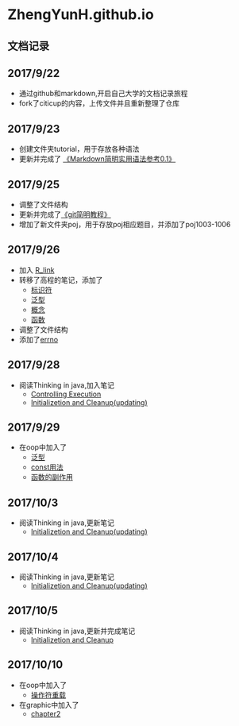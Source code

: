 # ZhengYunH.github.io
文档记录
---
## 2017/9/22  
+ 通过github和markdown,开启自己大学的文档记录旅程  
+ fork了citicup的内容，上传文件并且重新整理了仓库  

## 2017/9/23
+ 创建文件夹tutorial，用于存放各种语法
+ 更新并完成了 [《Markdown简明实用语法参考0.1》](https://github.com/ZhengYunH/ZhengYunH.github.io/blob/master/turorial/markdown%E8%AF%AD%E6%B3%95.md)

## 2017/9/25  
+ 调整了文件结构
+ 更新并完成了[《git简明教程》](https://github.com/ZhengYunH/ZhengYunH.github.io/blob/master/turorial/git%E7%AE%80%E6%98%8E%E6%95%99%E7%A8%8B.md)
+ 增加了新文件夹poj，用于存放poj相应题目，并添加了poj1003-1006

## 2017/9/26
+ 加入 [R_link](https://github.com/ZhengYunH/ZhengYunH.github.io/blob/master/turorial/R/R_link.md)
+ 转移了高程的笔记，添加了
    * [标识符](https://github.com/ZhengYunH/ZhengYunH.github.io/blob/master/class/oop/%E6%A0%87%E8%AF%86%E7%AC%A6.md)
    * [泛型](https://github.com/ZhengYunH/ZhengYunH.github.io/blob/master/class/oop/%E6%B3%9B%E5%9E%8B.md)
    * [概念](https://github.com/ZhengYunH/ZhengYunH.github.io/blob/master/class/oop/%E6%A6%82%E5%BF%B5.md)
    * [函数](https://github.com/ZhengYunH/ZhengYunH.github.io/blob/master/class/oop/%E5%87%BD%E6%95%B0.md)
+ 调整了文件结构
+ 添加了[errno](https://github.com/ZhengYunH/ZhengYunH.github.io/blob/master/ref/errno.md)

## 2017/9/28  
+ 阅读Thinking in java,加入笔记  
    * [Controlling Execution](./class/java/Controlling%20Execution(4).md)
    * [Initializetion and Cleanup(updating)](./class/java/Initialization%20and%20Cleanup(5).md)

## 2017/9/29  
+ 在oop中加入了
    * [泛型](./class/oop/泛型.md)
    * [const用法](./class/oop/const.md)
    * [函数的副作用](./class/oop/函数的副作用.md)

## 2017/10/3
+ 阅读Thinking in java,更新笔记  
    * [Initializetion and Cleanup(updating)](./class/java/Initialization%20and%20Cleanup(5).md)

## 2017/10/4  
+ 阅读Thinking in java,更新笔记  
    * [Initializetion and Cleanup(updating)](./class/java/Initialization%20and%20Cleanup(5).md)

## 2017/10/5
+ 阅读Thinking in java,更新并完成笔记  
    * [Initializetion and Cleanup](./class/java/Initialization%20and%20Cleanup(5).md)

## 2017/10/10 
+ 在oop中加入了
    *  [操作符重载](./class/oop/操作符重载.md)
+ 在graphic中加入了
    *  [chapter2](./class/graphic/chapter2.md)